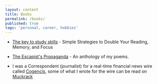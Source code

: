 ```yaml
---
layout: content
title: Books
permalink: /books/
published: true
tags: 'personal, career, hobbies'
---
```


- [The key to study skills](https://amzn.to/2Bsgj1D) -  Simple Strategies to Double Your Reading, Memory, and Focus

- [The Escapist's Propaganda](https://amzn.to/33NlMfR) -  An anthology of my poems.

- I was a Correspondent (journalist) for a real-time financial news wire called [Cogencis](cogencis.com), some of what I wrote for the wire can be read on [Muckrack](muckrack.com/surajsharma)
